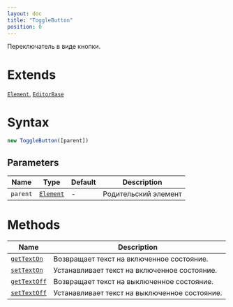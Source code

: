 ```yaml
---
layout: doc
title: "ToggleButton"
position: 0
---
```


Переключатель в виде кнопки.

# Extends

[`Element`](../../Core/Elements/Element), [`EditorBase`](../EditorBase/)

# Syntax

```js
new ToggleButton([parent])
```

## Parameters

Name|Type|Default|Description
----|----|-------|-----------
`parent`|[`Element`](../../Core/Elements/Element)|-|Родительский элемент

# Methods

Name|Description
----|------------
[`getTextOn`](ToggleButton.getTextOn/)|Возвращает текст на включенное состояние.
[`setTextOn`](ToggleButton.setTextOn/)|Устанавливает текст на включенное состояние.
[`getTextOff`](ToggleButton.getTextOff/)|Возвращает текст на выключенное состояние.
[`setTextOff`](ToggleButton.setTextOff/)|Устанавливает текст на выключенное состояние.
